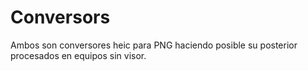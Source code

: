 # Conversors
Ambos son conversores heic para PNG haciendo posible su posterior procesados en equipos sin visor.
